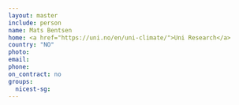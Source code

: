 ```yaml
---
layout: master
include: person
name: Mats Bentsen
home: <a href="https://uni.no/en/uni-climate/">Uni Research</a>
country: "NO"
photo:
email:
phone:
on_contract: no
groups:
  nicest-sg:
---
```

